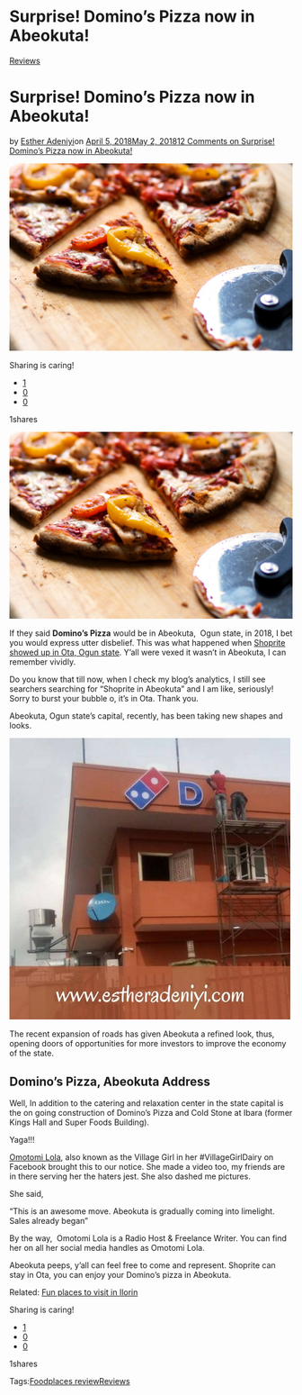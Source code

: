 # Surprise!  Domino’s Pizza now in Abeokuta!

[Reviews](https://estheradeniyi.com/category/reviews/)
# Surprise!  Domino&#x2019;s Pizza now in Abeokuta!

by [Esther Adeniyi](https://estheradeniyi.com/author/esther-adeniyi/)on [April 5, 2018May 2, 2018](https://estheradeniyi.com/dominos-pizza-is-coming-to-abeokuta/)[12 Comments on Surprise!  Domino&#x2019;s Pizza now in Abeokuta!](https://estheradeniyi.com/dominos-pizza-is-coming-to-abeokuta/#comments)

![domino&apos;s pizza](images/pizza.jpeg)

Sharing is caring!

- [1](https://www.facebook.com/sharer/sharer.php?u=https%3A%2F%2Festheradeniyi.com%2Fdominos-pizza-is-coming-to-abeokuta%2F&amp;t=Surprise%21%20%20Domino%27s%20Pizza%20now%20in%20Abeokuta%21)
- [0](https://twitter.com/intent/tweet?text=Surprise%21%20%20Domino%27s%20Pizza%20now%20in%20Abeokuta%21&amp;url=https%3A%2F%2Festheradeniyi.com%2Fdominos-pizza-is-coming-to-abeokuta%2F)
- [0](#)

1shares

![domino&apos;s pizza](images/pizza.jpeg)

If they said **Domino&#x2019;s Pizza** would be in Abeokuta,&#xA0; Ogun state, in 2018, I bet you would express utter disbelief. This was what happened when [Shoprite showed up in Ota, Ogun state](https://www.estheradeniyi.com/shoprite-opens-in-ogun-state?m=1). Y&#x2019;all were vexed it wasn&#x2019;t in Abeokuta, I can remember vividly.

Do you know that till now, when I check my blog&#x2019;s analytics, I still see searchers searching for &#x201C;Shoprite in Abeokuta&#x201D; and I am like, seriously! Sorry to burst your bubble o, it&#x2019;s in Ota. Thank you.

Abeokuta, Ogun state&#x2019;s capital, recently, has been taking new shapes and looks.

[![Domino&apos;s pizza, Ogun state](images/IMG-20180405-WA0017.jpg)](images/IMG-20180405-WA0017.jpg)

The recent expansion of roads has given Abeokuta a refined look, thus, opening doors of opportunities for more investors to improve the economy of the state.

## Domino&#x2019;s Pizza, Abeokuta Address

Well, In addition to the catering and relaxation center in the state capital is the on going construction of Domino&#x2019;s Pizza and Cold Stone at Ibara (former Kings Hall and Super Foods Building).

Yaga!!!

[Omotomi Lola](https://www.facebook.com/omotomilolao), also known as the Village Girl in her #VillageGirlDairy on Facebook brought this to our notice. She made a video too, my friends are in there serving her the haters jest. She also dashed me pictures.

She said,

&#x201C;This is an awesome move. Abeokuta is gradually coming into limelight. Sales already began&#x201D;

By the way,&#xA0; Omotomi Lola is a Radio Host & Freelance Writer. You can find her on all her social media handles as Omotomi Lola.

Abeokuta peeps, y&#x2019;all can feel free to come and represent. Shoprite can stay in Ota, you can enjoy your Domino&#x2019;s pizza in Abeokuta.

Related: [Fun places to visit in Ilorin](https://www.estheradeniyi.com/fun-places-to-visit-in-ilorin?m=1)

Sharing is caring!

- [1](https://www.facebook.com/sharer/sharer.php?u=https%3A%2F%2Festheradeniyi.com%2Fdominos-pizza-is-coming-to-abeokuta%2F&amp;t=Surprise%21%20%20Domino%27s%20Pizza%20now%20in%20Abeokuta%21)
- [0](https://twitter.com/intent/tweet?text=Surprise%21%20%20Domino%27s%20Pizza%20now%20in%20Abeokuta%21&amp;url=https%3A%2F%2Festheradeniyi.com%2Fdominos-pizza-is-coming-to-abeokuta%2F)
- [0](#)

1shares

Tags:[Food](https://estheradeniyi.com/tag/food/)[places review](https://estheradeniyi.com/tag/places-review/)[Reviews](https://estheradeniyi.com/tag/reviews/)